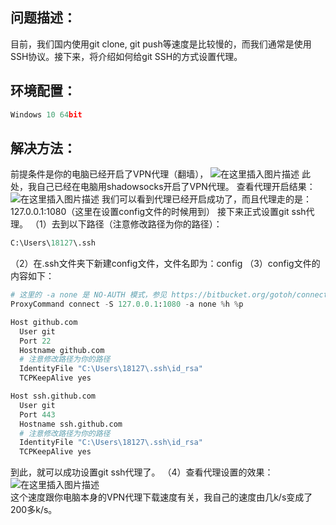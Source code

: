 ## 问题描述：
目前，我们国内使用git clone, git push等速度是比较慢的，而我们通常是使用SSH协议。接下来，将介绍如何给git SSH的方式设置代理。
## 环境配置：
```python
Windows 10 64bit
```
## 解决方法：
前提条件是你的电脑已经开启了VPN代理（翻墙），
![在这里插入图片描述](https://github.com/MaoningGuan/git-ssh-proxy/blob/master/1.png)
此处，我自己已经在电脑用shadowsocks开启了VPN代理。
查看代理开启结果：
![在这里插入图片描述](https://github.com/MaoningGuan/git-ssh-proxy/blob/master/2.png)
我们可以看到代理已经开启成功了，而且代理走的是：127.0.0.1:1080（这里在设置config文件的时候用到）
接下来正式设置git ssh代理。
（1）去到以下路径（注意修改路径为你的路径）：

```python
C:\Users\18127\.ssh
```
（2）在.ssh文件夹下新建config文件，文件名即为：config
（3）config文件的内容如下：

```python
# 这里的 -a none 是 NO-AUTH 模式，参见 https://bitbucket.org/gotoh/connect/wiki/Home 中的 More detail 一节
ProxyCommand connect -S 127.0.0.1:1080 -a none %h %p

Host github.com
  User git
  Port 22
  Hostname github.com
  # 注意修改路径为你的路径
  IdentityFile "C:\Users\18127\.ssh\id_rsa"
  TCPKeepAlive yes

Host ssh.github.com
  User git
  Port 443
  Hostname ssh.github.com
  # 注意修改路径为你的路径
  IdentityFile "C:\Users\18127\.ssh\id_rsa"
  TCPKeepAlive yes
```
到此，就可以成功设置git ssh代理了。
（4）查看代理设置的效果：
![在这里插入图片描述](https://github.com/MaoningGuan/git-ssh-proxy/blob/master/3.png)  
这个速度跟你电脑本身的VPN代理下载速度有关，我自己的速度由几k/s变成了200多k/s。
